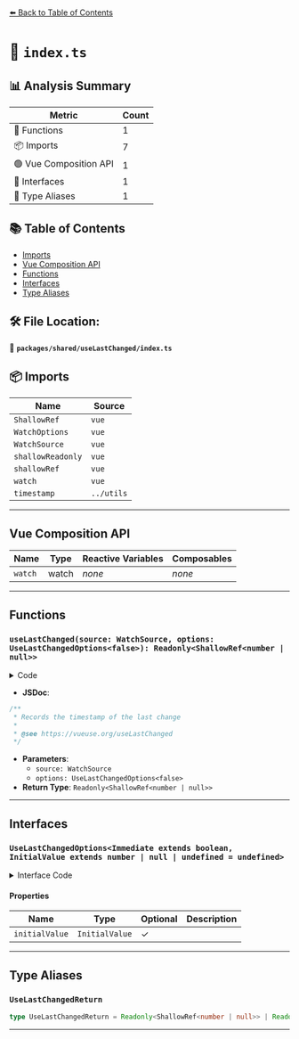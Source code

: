 [⬅️ Back to Table of Contents](../../../index.md)

# 📄 `index.ts`

## 📊 Analysis Summary

| Metric | Count |
|--------|-------|
| 🔧 Functions | 1 |
| 📦 Imports | 7 |
| 🟢 Vue Composition API | 1 |
| 📐 Interfaces | 1 |
| 📑 Type Aliases | 1 |

## 📚 Table of Contents

- [Imports](#imports)
- [Vue Composition API](#vue-composition-api)
- [Functions](#functions)
- [Interfaces](#interfaces)
- [Type Aliases](#type-aliases)

## 🛠️ File Location:
📂 **`packages/shared/useLastChanged/index.ts`**

## 📦 Imports

| Name | Source |
|------|--------|
| `ShallowRef` | `vue` |
| `WatchOptions` | `vue` |
| `WatchSource` | `vue` |
| `shallowReadonly` | `vue` |
| `shallowRef` | `vue` |
| `watch` | `vue` |
| `timestamp` | `../utils` |


---

## Vue Composition API

| Name | Type | Reactive Variables | Composables |
|------|------|-------------------|-------------|
| `watch` | watch | *none* | *none* |


---

## Functions

### `useLastChanged(source: WatchSource, options: UseLastChangedOptions<false>): Readonly<ShallowRef<number | null>>`

<details><summary>Code</summary>

```ts
export function useLastChanged(source: WatchSource, options?: UseLastChangedOptions<false>): Readonly<ShallowRef<number | null>>
```
</details>

- **JSDoc**:
```ts
/**
 * Records the timestamp of the last change
 *
 * @see https://vueuse.org/useLastChanged
 */
```

- **Parameters**:
  - `source: WatchSource`
  - `options: UseLastChangedOptions<false>`
- **Return Type**: `Readonly<ShallowRef<number | null>>`

---

## Interfaces

### `UseLastChangedOptions<Immediate extends boolean, InitialValue extends number | null | undefined = undefined>`

<details><summary>Interface Code</summary>

```ts
export interface UseLastChangedOptions<
  Immediate extends boolean,
  InitialValue extends number | null | undefined = undefined,
> extends WatchOptions<Immediate> {
  initialValue?: InitialValue
}
```
</details>

#### Properties

| Name | Type | Optional | Description |
|------|------|----------|-------------|
| `initialValue` | `InitialValue` | ✓ |  |


---

## Type Aliases

### `UseLastChangedReturn`

```ts
type UseLastChangedReturn = Readonly<ShallowRef<number | null>> | Readonly<ShallowRef<number>>;
```


---